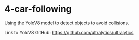 # 4-car-following

Using the YoloV8 model to detect objects to avoid collisions.

Link to YoloV8 GitHub: https://github.com/ultralytics/ultralytics